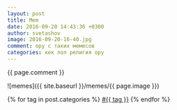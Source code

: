 ```yaml
---
layout: post
title: Mem
date: 2016-09-20 14:43:36 +0300
author: svetashov
image: 2016-09-20-16-40.jpg
comment: ору с таких мемесов
categories: кек лол религия ору
---
```


{{ page.comment }}

![memes]({{ site.baseurl }}/memes/{{ page.image }})

{% for tag in post.categories %}
    		<a href="/tag.md/?tag={{ tag }}">#{{ tag }}</a>
{% endfor %}

